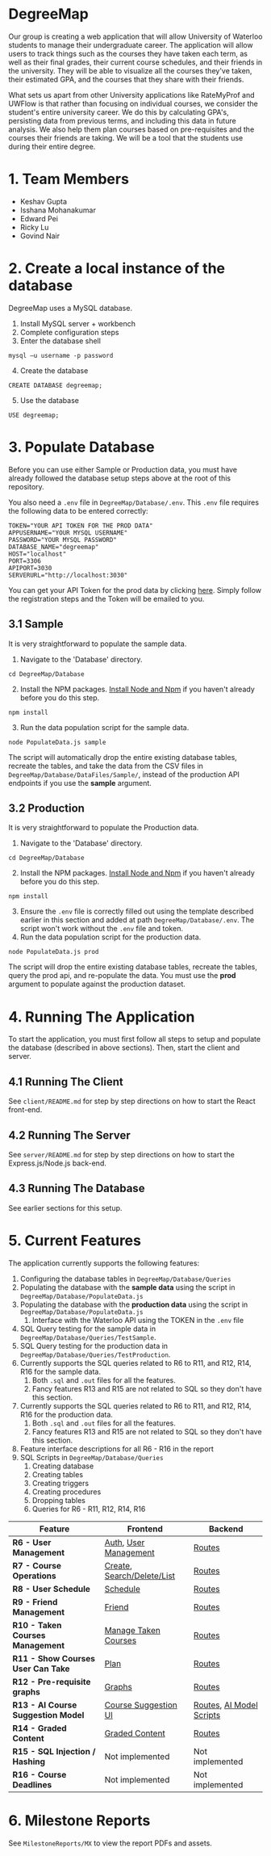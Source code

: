 # DegreeMap

Our group is creating a web application that will allow University of Waterloo students to manage their undergraduate career. The application will allow users to track things such as the courses they have taken each term, as well as their final grades, their current course schedules, and their friends in the university. They will be able to visualize all the courses they've taken, their estimated GPA, and the courses that they share with their friends.

What sets us apart from other University applications like RateMyProf and UWFlow is that rather than focusing on individual courses, we consider the student's entire university career. We do this by calculating GPA's, persisting data from previous terms, and including this data in future analysis. We also help them plan courses based on pre-requisites and the courses their friends are taking. We will be a tool that the students use during their entire degree.

# 1. Team Members
- Keshav Gupta 
- Isshana Mohanakumar 
- Edward Pei 
- Ricky Lu
- Govind Nair

# 2. Create a local instance of the database

DegreeMap uses a MySQL database.

1. Install MySQL server + workbench
2. Complete configuration steps
3. Enter the database shell

`mysql –u username -p password`

4. Create the database

`CREATE DATABASE degreemap;`

5. Use the database

`USE degreemap;`

# 3. Populate Database

Before you can use either Sample or Production data, you must have already followed the database setup steps above at the root of this repository.

You also need a `.env` file in `DegreeMap/Database/.env`. This `.env` file requires the following data to be entered correctly:
```
TOKEN="YOUR API TOKEN FOR THE PROD DATA"
APPUSERNAME="YOUR MYSQL USERNAME"
PASSWORD="YOUR MYSQL PASSWORD"
DATABASE_NAME="degreemap"
HOST="localhost"
PORT=3306
APIPORT=3030
SERVERURL="http://localhost:3030"
```

You can get your API Token for the prod data by clicking [here](https://openapi.data.uwaterloo.ca/api-docs/index.html). Simply follow the registration steps and the Token will be emailed to you.

## 3.1 Sample
It is very straightforward to populate the sample data.
1. Navigate to the 'Database' directory.
```
cd DegreeMap/Database
```
2. Install the NPM packages. [Install Node and Npm](https://nodejs.org/en/download) if you haven't already before you do this step.
```
npm install
```
3. Run the data population script for the sample data.
```
node PopulateData.js sample
```
The script will automatically drop the entire existing database tables, recreate the tables, and take the data from the CSV files in `DegreeMap/Database/DataFiles/Sample/`, instead of the production API endpoints if you use the **sample** argument.

## 3.2 Production
It is very straightforward to populate the Production data.
1. Navigate to the 'Database' directory.
```
cd DegreeMap/Database
```
2. Install the NPM packages. [Install Node and Npm](https://nodejs.org/en/download) if you haven't already before you do this step.
```
npm install
```
3. Ensure the `.env` file is correctly filled out using the template described earlier in this section and added at path `DegreeMap/Database/.env`. The script won't work without the `.env` file and token.
4. Run the data population script for the production data.
```
node PopulateData.js prod
```
The script will drop the entire existing database tables, recreate the tables, query the prod api, and re-populate the data. You must use the **prod** argument to populate against the production dataset.

# 4. Running The Application
To start the application, you must first follow all steps to setup and populate the database (described in above sections). Then, start the client and server.

## 4.1 Running The Client
See `client/README.md` for step by step directions on how to start the React front-end.

## 4.2 Running The Server
See `server/README.md` for step by step directions on how to start the Express.js/Node.js back-end.

## 4.3 Running The Database
See earlier sections for this setup.

# 5. Current Features
The application currently supports the following features:
1. Configuring the database tables in `DegreeMap/Database/Queries`
2. Populating the database with the **sample data** using the script in `DegreeMap/Database/PopulateData.js`
3. Populating the database with the **production data** using the script in `DegreeMap/Database/PopulateData.js`
    1. Interface with the Waterloo API using the TOKEN in the `.env` file
4. SQL Query testing for the sample data in `DegreeMap/Database/Queries/TestSample`.
5. SQL Query testing for the production data in `DegreeMap/Database/Queries/TestProduction`.
6. Currently supports the SQL queries related to R6 to R11, and R12, R14, R16 for the sample data.
    1. Both `.sql` and `.out` files for all the features.
    2. Fancy features R13 and R15 are not related to SQL so they don't have this section.
7. Currently supports the SQL queries related to R6 to R11, and R12, R14, R16 for the production data.
    1. Both `.sql` and `.out` files for all the features.
    2. Fancy features R13 and R15 are not related to SQL so they don't have this section.
8. Feature interface descriptions for all R6 - R16 in the report
9.  SQL Scripts in `DegreeMap/Database/Queries`
    1. Creating database
    2. Creating tables
    3.  Creating triggers
    4.  Creating procedures
    5.  Dropping tables
    6.  Queries for R6 - R11, R12, R14, R16

| **Feature**                          | **Frontend**    | **Backend**     |
|--------------------------------------|-----------------|-----------------|
| **R6 - User Management**             | [Auth](https://github.com/Kggupta/DegreeMap/tree/main/Client/src/pages/auth/), [User Management](https://github.com/Kggupta/DegreeMap/tree/main/Client/src/sections/account/) | [Routes](https://github.com/Kggupta/DegreeMap/tree/main/Server/src/UserRoutes.js) |
| **R7 - Course Operations**           | [Create](https://github.com/Kggupta/DegreeMap/blob/main/Client/src/pages/createcourse.js), [Search/Delete/List](https://github.com/Kggupta/DegreeMap/blob/main/Client/src/pages/index.js) | [Routes](https://github.com/Kggupta/DegreeMap/blob/main/Server/src/CourseRoutes.js) |
| **R8 - User Schedule**               | [Schedule](https://github.com/Kggupta/DegreeMap/blob/main/Client/src/pages/schedule.js) | [Routes](https://github.com/Kggupta/DegreeMap/blob/main/Server/src/ScheduleRoutes.js) |
| **R9 - Friend Management**           | [Friend](https://github.com/Kggupta/DegreeMap/blob/main/Client/src/pages/friends.js) | [Routes](https://github.com/Kggupta/DegreeMap/blob/main/Server/src/FriendRoutes.js) |
| **R10 - Taken Courses Management**   | [Manage Taken Courses](https://github.com/Kggupta/DegreeMap/blob/main/Client/src/pages/takecourse.js) | [Routes](https://github.com/Kggupta/DegreeMap/blob/main/Server/src/TakeCourseRoutes.js) |
| **R11 - Show Courses User Can Take** | [Plan](https://github.com/Kggupta/DegreeMap/blob/main/Client/src/pages/plan.js) | [Routes](https://github.com/Kggupta/DegreeMap/blob/main/Server/src/PlanRoutes.js) |
| **R12 - Pre-requisite graphs**       | [Graphs](https://github.com/Kggupta/DegreeMap/blob/main/Client/src/pages/prereqgraph.js) | [Routes](https://github.com/Kggupta/DegreeMap/blob/main/Server/src/PreReqRoutes.js) |
| **R13 - AI Course Suggestion Model** | [Course Suggestion UI](https://github.com/Kggupta/DegreeMap/blob/main/Client/src/pages/takecourse.js) | [Routes](https://github.com/Kggupta/DegreeMap/blob/main/Server/src/RecommenderRoutes.js), [AI Model Scripts](https://github.com/Kggupta/DegreeMap/tree/main/Server/Recommender) |
| **R14 - Graded Content**             | [Graded Content](https://github.com/Kggupta/DegreeMap/blob/main/Client/src/pages/gradedcontent.js) | [Routes](https://github.com/Kggupta/DegreeMap/blob/main/Server/src/GradedContentRoutes.js) |
| **R15 - SQL Injection / Hashing**    | Not implemented | Not implemented |
| **R16 - Course Deadlines**           | Not implemented | Not implemented |

# 6. Milestone Reports
See `MilestoneReports/MX` to view the report PDFs and assets.
